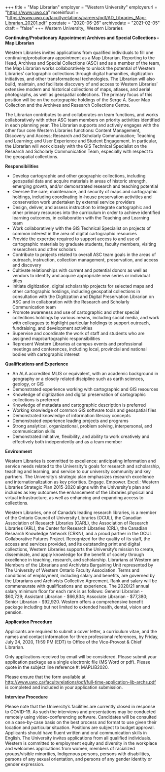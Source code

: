 +++
title = "Map Librarian" 
employer =  "Western University"
employerurl = "https://www.uwo.ca"
moreinfourl = "https://www.uwo.ca/facultyrelations/careers/pdf/AD_Libraries_Map-Librarian_20201.pdf"
postdate = "2020-06-26"
archivedate = "2021-02-05"
draft = "false"
+++
Western University,, Western Libraries

**Continuing/Probationary Appointment Archives and Special Collections – Map Librarian**

Western Libraries invites applications from qualified individuals to fill one continuing/probationary appointment as a Map Librarian. Reporting to the Head, Archives and Special Collections (ASC) and as a member of the team, the Map Librarian works collaboratively to unlock the potential of Western Libraries’ cartographic collections through digital humanities, digitization initiatives, and other transformational technologies. The Librarian will also build, maintain, and facilitate discovery of and access to Western Libraries’ extensive modern and historical collections of maps, atlases, and aerial photographs, as well as geospatial collections. The primary focus of this position will be on the cartographic holdings of the Serge A. Sauer Map Collection and the Archives and Research Collections Centre.

The Librarian contributes to and collaborates on team functions, and works collaboratively with other ASC team members on priority activities identified in each planning year. The Librarian supports and actively engages with the other four core Western Libraries functions: Content Management, Discovery and Access; Research and Scholarly Communication; Teaching and Learning; and User Experience and Student Engagement. In particular, the Librarian will work closely with the GIS Technical Specialist on the Research and Scholarly Communication Team, especially with respect to the geospatial collections.

**Responsibilities**

- Develop cartographic and other geographic collections, including geospatial data and acquire materials in areas of historic strength, emerging growth, and/or demonstrated research and teaching potential
- Oversee the care, maintenance, and security of maps and cartographic holdings, including coordinating in-house preservation activities and conservation work undertaken by external service providers
- Design, deliver, and assess instruction to integrate cartographic and other primary resources into the curriculum in order to achieve identified learning outcomes, in collaboration with the Teaching and Learning team
- Work collaboratively with the GIS Technical Specialist on projects of common interest in the area of digital cartographic resources
- Provide the expertise required to support access to and use of cartographic materials by graduate students, faculty members, visiting researchers and other scholars
- Contribute to projects related to overall ASC team goals in the areas of outreach, instruction, collection management, preservation, and access and discovery
- Cultivate relationships with current and potential donors as well as vendors to identify and acquire appropriate new series or individual titles
- Initiate digitization, digital scholarship projects for selected maps and other cartographic holdings, including geospatial collections in consultation with the Digitization and Digital Preservation Librarian on ASC and in collaboration with the Research and Scholarly Communication team
- Promote awareness and use of cartographic and other special collections holdings by various means, including social media, and work with colleagues to highlight particular holdings to support outreach, fundraising, and development activities
- Supervise and coordinate the work of staff and students who are assigned map/cartographic responsibilities
- Represent Western Libraries at campus events and professional meetings and conferences, including local, provincial and national bodies with cartographic interest

**Qualifications and Experience**

- An ALA accredited MLIS or equivalent, with an academic background in geography or a closely related discipline such as earth sciences, geology, or GIS
- Demonstrated experience working with cartographic and GIS resources
- Knowledge of digitization and digital preservation of cartographic collections is preferred
- Knowledge of metadata and cartographic description is preferred
- Working knowledge of common GIS software tools and geospatial files
- Demonstrated knowledge of information literacy concepts
- Demonstrated experience leading projects and programs
- Strong analytical, organizational, problem solving, interpersonal, and communication skills
- Demonstrated initiative, flexibility, and ability to work creatively and effectively both independently and as a team member

**Environment**

Western Libraries is committed to excellence: anticipating information and service needs related to the University's goals for research and scholarship, teaching and learning, and service to our university community and key partners. The University’s strategic plan emphasizes research excellence and internationalization as key priorities. Engage. Empower. Excel.: Western Libraries Strategic Plan 2015-2020 aligns with the University’s plan and includes as key outcomes the enhancement of the Libraries physical and virtual infrastructure, as well as enhancing and expanding access to collections.

Western Libraries, one of Canada’s leading research libraries, is a member of the Ontario Council of University Libraries (OCUL), the Canadian Association of Research Libraries (CARL), the Association of Research Libraries (ARL), the Center for Research Libraries (CRL), the Canadian Research Knowledge Network (CRKN), and a proud partner in the OCUL Collaborative Futures Project. Recognized for the quality of its staff, the access and services provided, and its outstanding print and digital collections, Western Libraries supports the University’s mission to create, disseminate, and apply knowledge for the benefit of society through excellence in teaching, research, and scholarship.
Librarians at Western are Members of the Librarians and Archivists Bargaining Unit represented by The University of Western Ontario Faculty Association. Terms and conditions of employment, including salary and benefits, are governed by the Librarians and Archivists Collective Agreement. Rank and salary will be commensurate with qualifications and experience. The 2020/21 annual salary minimum floor for each rank is as follows: General Librarian - $60,729; Assistant Librarian - $66,834; Associate Librarian - $77,380; Senior Librarian - $92,920. Western offers a comprehensive benefit package including but not limited to extended health, dental, vision and pension.

**Application Procedure**

Applicants are required to submit a cover letter, a curriculum vitae, and the names and contact information for three professional references, by Friday, July 24, 2020, 11:59 PM (EDT) to Office of the Vice-Provost & Chief Librarian.

Only applications received by email will be considered. Please submit your application package as a single electronic file (MS Word or pdf). Please quote in the subject line reference #: MAPLIB2020.

Please ensure that the form available at http://www.uwo.ca/facultyrelations/pdf/full-time-application-lib-archs.pdf is completed and included in your application submission.

**Interview Procedure**

Please note that the University’s facilities are currently closed in response to COVID-19. As such the interviews and presentations may be conducted remotely using video-conferencing software. Candidates will be consulted on a case-by-case basis on the best process and format to use given their location and particular situation.
Positions are subject to budget approval. Applicants should have fluent written and oral communication skills in English. The University invites applications from all qualified individuals. Western is committed to employment equity and diversity in the workplace and welcomes applications from women, members of racialized groups/visible minorities, Indigenous persons, persons with disabilities, persons of any sexual orientation, and persons of any gender identity or gender expression.